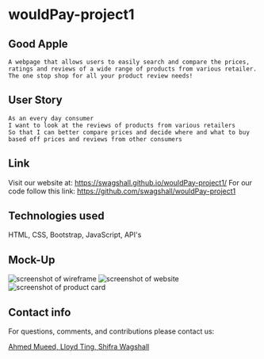 # wouldPay-project1

## Good Apple
```
A webpage that allows users to easily search and compare the prices, ratings and reviews of a wide range of products from various retailer. The one stop shop for all your product review needs!
```

## User Story
```
As an every day consumer
I want to look at the reviews of products from various retailers
So that I can better compare prices and decide where and what to buy based off prices and reviews from other consumers
```
## Link
Visit our website at: https://swagshall.github.io/wouldPay-project1/
For our code follow this link: https://github.com/swagshall/wouldPay-project1

## Technologies used
HTML, CSS, Bootstrap, JavaScript, API's


## Mock-Up
<img src=".\assets\imgs\GoodAppleWireframe.png" alt="screenshot of wireframe">
<!-- <img src=".\assets\imgs\goodAppleLogo1.jpg" alt="logo"> -->
<img src=".\assets\imgs\goodApplesScreenShot1.png" alt="screenshot of website">
<img src=".\assets\imgs\goodAppleCardScreenShot.png" alt="screenshot of product card">




## Contact info
For questions, comments, and contributions please contact us:

<a href="https://github.com/AhMeDMuEEd"> Ahmed Mueed,  </a>
<a href="https://github.com/llting592"> Lloyd Ting,   </a>
<a href="https://github.com/swagshall"> Shifra Wagshall </a> 